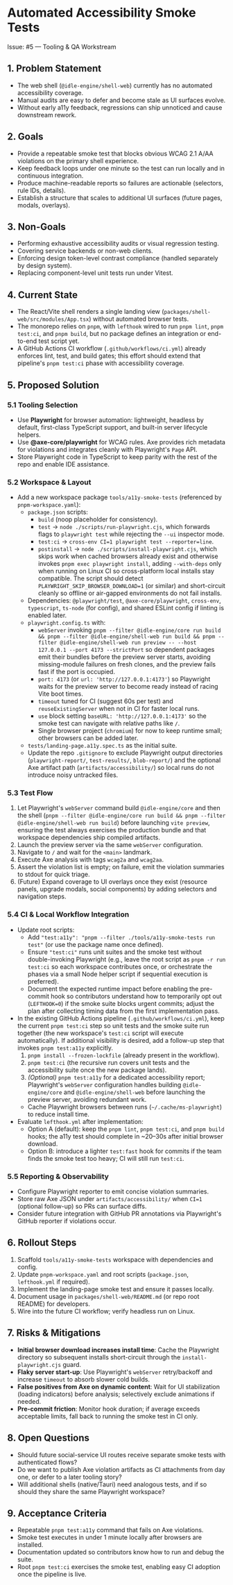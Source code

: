 # Automated Accessibility Smoke Tests

Issue: #5 &mdash; Tooling & QA Workstream

## 1. Problem Statement
- The web shell (`@idle-engine/shell-web`) currently has no automated accessibility coverage.
- Manual audits are easy to defer and become stale as UI surfaces evolve.
- Without early a11y feedback, regressions can ship unnoticed and cause downstream rework.

## 2. Goals
- Provide a repeatable smoke test that blocks obvious WCAG 2.1 A/AA violations on the primary shell experience.
- Keep feedback loops under one minute so the test can run locally and in continuous integration.
- Produce machine-readable reports so failures are actionable (selectors, rule IDs, details).
- Establish a structure that scales to additional UI surfaces (future pages, modals, overlays).

## 3. Non-Goals
- Performing exhaustive accessibility audits or visual regression testing.
- Covering service backends or non-web clients.
- Enforcing design token-level contrast compliance (handled separately by design system).
- Replacing component-level unit tests run under Vitest.

## 4. Current State
- The React/Vite shell renders a single landing view (`packages/shell-web/src/modules/App.tsx`) without automated browser tests.
- The monorepo relies on `pnpm`, with `lefthook` wired to run `pnpm lint`, `pnpm test:ci`, and `pnpm build`, but no package defines an integration or end-to-end test script yet.
- A GitHub Actions CI workflow (`.github/workflows/ci.yml`) already enforces lint, test, and build gates; this effort should extend that pipeline's `pnpm test:ci` phase with accessibility coverage.

## 5. Proposed Solution

### 5.1 Tooling Selection
- Use **Playwright** for browser automation: lightweight, headless by default, first-class TypeScript support, and built-in server lifecycle helpers.
- Use **@axe-core/playwright** for WCAG rules. Axe provides rich metadata for violations and integrates cleanly with Playwright's `Page` API.
- Store Playwright code in TypeScript to keep parity with the rest of the repo and enable IDE assistance.

### 5.2 Workspace & Layout
- Add a new workspace package `tools/a11y-smoke-tests` (referenced by `pnpm-workspace.yaml`):
  - `package.json` scripts:
    - `build` (noop placeholder for consistency).
    - `test` → `node ./scripts/run-playwright.cjs`, which forwards flags to `playwright test` while rejecting the `--ui` inspector mode.
    - `test:ci` → `cross-env CI=1 playwright test --reporter=line`.
    - `postinstall` → `node ./scripts/install-playwright.cjs`, which skips work when cached browsers already exist and otherwise invokes `pnpm exec playwright install`, adding `--with-deps` only when running on Linux CI so cross-platform local installs stay compatible. The script should detect `PLAYWRIGHT_SKIP_BROWSER_DOWNLOAD=1` (or similar) and short-circuit cleanly so offline or air-gapped environments do not fail installs.
  - Dependencies: `@playwright/test`, `@axe-core/playwright`, `cross-env`, `typescript`, `ts-node` (for config), and shared ESLint config if linting is enabled later.
  - `playwright.config.ts` with:
    - `webServer` invoking `pnpm --filter @idle-engine/core run build && pnpm --filter @idle-engine/shell-web run build && pnpm --filter @idle-engine/shell-web run preview -- --host 127.0.0.1 --port 4173 --strictPort` so dependent packages emit their bundles before the preview server starts, avoiding missing-module failures on fresh clones, and the preview fails fast if the port is occupied.
    - `port: 4173` (or `url: 'http://127.0.0.1:4173'`) so Playwright waits for the preview server to become ready instead of racing Vite boot times.
    - `timeout` tuned for CI (suggest 60s per test) and `reuseExistingServer` when not in CI for faster local runs.
    - `use` block setting `baseURL: 'http://127.0.0.1:4173'` so the smoke test can navigate with relative paths like `/`.
    - Single browser project (`chromium`) for now to keep runtime small; other browsers can be added later.
  - `tests/landing-page.a11y.spec.ts` as the initial suite.
  - Update the repo `.gitignore` to exclude Playwright output directories (`playwright-report/`, `test-results/`, `blob-report/`) and the optional Axe artifact path (`artifacts/accessibility/`) so local runs do not introduce noisy untracked files.

### 5.3 Test Flow
1. Let Playwright's `webServer` command build `@idle-engine/core` and then the shell (`pnpm --filter @idle-engine/core run build && pnpm --filter @idle-engine/shell-web run build`) before launching `vite preview`, ensuring the test always exercises the production bundle and that workspace dependencies ship compiled artifacts.
2. Launch the preview server via the same `webServer` configuration.
3. Navigate to `/` and wait for the `<main>` landmark.
4. Execute Axe analysis with tags `wcag2a` and `wcag2aa`.
5. Assert the violation list is empty; on failure, emit the violation summaries to stdout for quick triage.
6. (Future) Expand coverage to UI overlays once they exist (resource panels, upgrade modals, social components) by adding selectors and navigation steps.

### 5.4 CI & Local Workflow Integration
- Update root scripts:
  - Add `"test:a11y": "pnpm --filter ./tools/a11y-smoke-tests run test"` (or use the package name once defined).
  - Ensure `"test:ci"` runs unit suites and the smoke test without double-invoking Playwright (e.g., leave the root script as `pnpm -r run test:ci` so each workspace contributes once, or orchestrate the phases via a small Node helper script if sequential execution is preferred).
  - Document the expected runtime impact before enabling the pre-commit hook so contributors understand how to temporarily opt out (`LEFTHOOK=0`) if the smoke suite blocks urgent commits; adjust the plan after collecting timing data from the first implementation pass.
- In the existing GitHub Actions pipeline (`.github/workflows/ci.yml`), keep the current `pnpm test:ci` step so unit tests and the smoke suite run together (the new workspace's `test:ci` script will execute automatically). If additional visibility is desired, add a follow-up step that invokes `pnpm test:a11y` explicitly.
  1. `pnpm install --frozen-lockfile` (already present in the workflow).
  2. `pnpm test:ci` (the recursive run covers unit tests and the accessibility suite once the new package lands).
  3. *(Optional)* `pnpm test:a11y` for a dedicated accessibility report; Playwright's `webServer` configuration handles building `@idle-engine/core` and `@idle-engine/shell-web` before launching the preview server, avoiding redundant work.
  - Cache Playwright browsers between runs (`~/.cache/ms-playwright`) to reduce install time.
- Evaluate `lefthook.yml` after implementation:
  - Option A (default): keep the `pnpm lint`, `pnpm test:ci`, and `pnpm build` hooks; the a11y test should complete in ~20–30s after initial browser download.
  - Option B: introduce a lighter `test:fast` hook for commits if the team finds the smoke test too heavy; CI will still run `test:ci`.

### 5.5 Reporting & Observability
- Configure Playwright reporter to emit concise violation summaries.
- Store raw Axe JSON under `artifacts/accessibility/` when `CI=1` (optional follow-up) so PRs can surface diffs.
- Consider future integration with GitHub PR annotations via Playwright's GitHub reporter if violations occur.

## 6. Rollout Steps
1. Scaffold `tools/a11y-smoke-tests` workspace with dependencies and config.
2. Update `pnpm-workspace.yaml` and root scripts (`package.json`, `lefthook.yml` if required).
3. Implement the landing-page smoke test and ensure it passes locally.
4. Document usage in `packages/shell-web/README.md` (or repo root README) for developers.
5. Wire into the future CI workflow; verify headless run on Linux.

## 7. Risks & Mitigations
- **Initial browser download increases install time**: Cache the Playwright directory so subsequent installs short-circuit through the `install-playwright.cjs` guard.
- **Flaky server start-up**: Use Playwright's `webServer` retry/backoff and increase `timeout` to absorb slower cold builds.
- **False positives from Axe on dynamic content**: Wait for UI stabilization (loading indicators) before analysis; selectively exclude animations if needed.
- **Pre-commit friction**: Monitor hook duration; if average exceeds acceptable limits, fall back to running the smoke test in CI only.

## 8. Open Questions
- Should future social-service UI routes receive separate smoke tests with authenticated flows?
- Do we want to publish Axe violation artifacts as CI attachments from day one, or defer to a later tooling story?
- Will additional shells (native/Tauri) need analogous tests, and if so should they share the same Playwright workspace?

## 9. Acceptance Criteria
- Repeatable `pnpm test:a11y` command that fails on Axe violations.
- Smoke test executes in under 1 minute locally after browsers are installed.
- Documentation updated so contributors know how to run and debug the suite.
- Root `pnpm test:ci` exercises the smoke test, enabling easy CI adoption once the pipeline is live.

